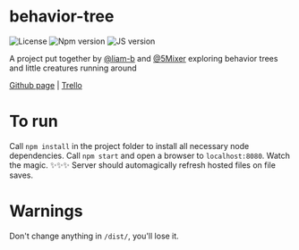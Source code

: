 # behavior-tree
![License](https://img.shields.io/badge/licence-MIT-blue.svg?style=flat-square)
![Npm version](https://img.shields.io/badge/npm-^3.9.5-brightgreen.svg?style=flat-square)
![JS version](https://img.shields.io/badge/js-es2015-brightgreen.svg?style=flat-square)

A project put together by [@liam-b](https://github.com/liam-b) and [@5Mixer](https://github.com/5Mixer) exploring behavior trees and little creatures running around

[Github page](https://liam-b.github.io/behavior-tree/) | [Trello](https://trello.com/b/EAB19j2M/artificial-creature-development)

# To run
Call `npm install` in the project folder to install all necessary node dependencies. Call `npm start` and open a browser to `localhost:8080`. Watch the magic. ✨✨✨
Server should automagically refresh hosted files on file saves.

# Warnings
Don't change anything in `/dist/`, you'll lose it.

